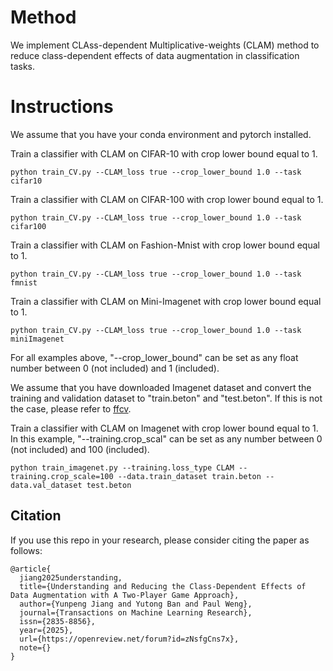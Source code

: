 # Method
We implement CLAss-dependent Multiplicative-weights (CLAM) method to reduce class-dependent effects of data augmentation in classification tasks.

# Instructions
We assume that you have your conda environment and pytorch installed.

Train a classifier with CLAM on CIFAR-10 with crop lower bound equal to 1. 
```
python train_CV.py --CLAM_loss true --crop_lower_bound 1.0 --task cifar10
```

Train a classifier with CLAM on CIFAR-100 with crop lower bound equal to 1. 
```
python train_CV.py --CLAM_loss true --crop_lower_bound 1.0 --task cifar100
```

Train a classifier with CLAM on Fashion-Mnist with crop lower bound equal to 1. 
```
python train_CV.py --CLAM_loss true --crop_lower_bound 1.0 --task fmnist
```

Train a classifier with CLAM on Mini-Imagenet with crop lower bound equal to 1. 
```
python train_CV.py --CLAM_loss true --crop_lower_bound 1.0 --task miniImagenet
```

For all examples above, "--crop_lower_bound" can be set as any float number between 0 (not included) and 1 (included).

We assume that you have downloaded Imagenet dataset and convert the training and validation dataset to "train.beton" and "test.beton".
If this is not the case, please refer to [ffcv](https://github.com/libffcv/ffcv).

Train a classifier with CLAM on Imagenet with crop lower bound equal to 1. In this example, "--training.crop_scal" can be set as any number between 0 (not included) and 100 (included).
```
python train_imagenet.py --training.loss_type CLAM --training.crop_scale=100 --data.train_dataset train.beton --data.val_dataset test.beton
```

## Citation

If you use this repo in your research, please consider citing the paper as follows:
```
@article{
  jiang2025understanding,
  title={Understanding and Reducing the Class-Dependent Effects of Data Augmentation with A Two-Player Game Approach},
  author={Yunpeng Jiang and Yutong Ban and Paul Weng},
  journal={Transactions on Machine Learning Research},
  issn={2835-8856},
  year={2025},
  url={https://openreview.net/forum?id=zNsfgCns7x},
  note={}
}
```
